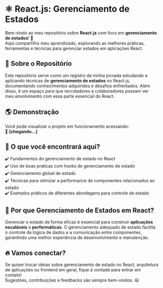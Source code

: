 # ⚛️ React.js: Gerenciamento de Estados

Bem-vindo ao meu repositório sobre **React.js** com foco em **gerenciamento de estados**! 🚀  
Aqui compartilho meu aprendizado, explorando as melhores práticas, ferramentas e técnicas para gerenciar estados em aplicações React.

## 🧐 Sobre o Repositório

Este repositório serve como um registro da minha jornada estudando e aplicando técnicas de **gerenciamento de estados** no React.js, documentando conhecimentos adquiridos e desafios enfrentados. Além disso, é um espaço para que recrutadores e colaboradores possam ver meu envolvimento com essa parte essencial do React.

## 🌎 Demonstração

Você pode visualizar o projeto em funcionamento acessando:  
🔗 **[chegando...]**

## 📂 O que você encontrará aqui?

✔️ Fundamentos do gerenciamento de estado no React  
✔️ Uso de boas praticas com hooks de gerenciamento de estado  
✔️ Gerenciamento global de estado  
✔️ Técnicas para otimizar a performance de componentes relacionados ao estado  
✔️ Exemplos práticos de diferentes abordagens para controle de estado

## 🚀 Por que Gerenciamento de Estados em React?

Gerenciar o estado de forma eficaz é essencial para construir **aplicações escaláveis** e **performáticas**. O gerenciamento adequado de estado facilita o controle da lógica de dados e a comunicação entre componentes, garantindo uma melhor experiência de desenvolvimento e manutenção.

## 🔥 Vamos conectar?

Se quiser trocar ideias sobre gerenciamento de estado no React, arquitetura de aplicações ou frontend em geral, fique à vontade para entrar em contato!  
Sugestões, contribuições e feedbacks são sempre bem-vindos. 😃